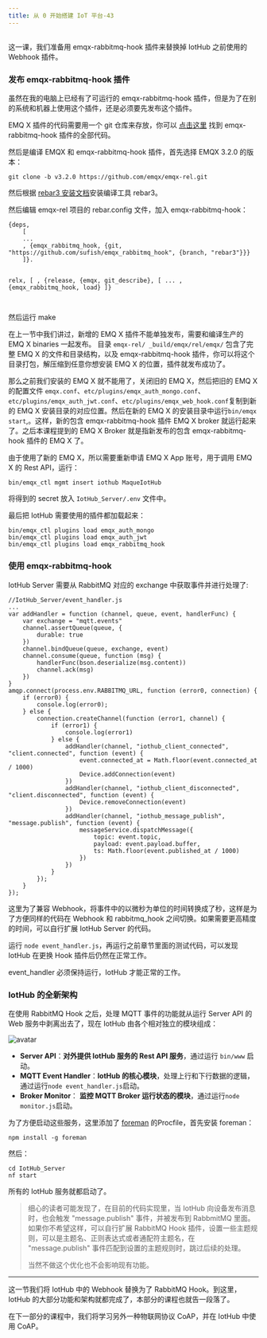 ```yaml
---
title: 从 0 开始搭建 IoT 平台-43
---
```

<article id="topicContainer" class="column_content"><h2 class="topic_title"></h2><div><p>这一课，我们准备用 emqx-rabbitmq-hook 插件来替换掉 IotHub 之前使用的 Webhook 插件。</p>
<h3 id="emqxrabbitmqhook">发布 emqx-rabbitmq-hook 插件</h3>
<p>虽然在我的电脑上已经有了可运行的 emqx-rabbitmq-hook 插件，但是为了在别的系统和机器上使用这个插件，还是必须要先发布这个插件。</p>
<p>EMQ X 插件的代码需要用一个 git 仓库来存放，你可以 <a href="https://github.com/sufish/emqx_rabbitmq_hook">点击这里</a> 找到 emqx-rabbitmq-hook 插件的全部代码。</p>
<p>然后是编译 EMQX 和 emqx-rabbitmq-hook 插件，首先选择 EMQX 3.2.0 的版本：</p>
<pre><code>git clone -b v3.2.0 https://github.com/emqx/emqx-rel.git
</code></pre>
<p>然后根据 <a href="https://www.rebar3.org/docs/getting-started#section-installing-from-source">rebar3 安装文档</a>安装编译工具 rebar3。</p>
<p>然后编辑 emqx-rel 项目的 rebar.config 文件，加入 emqx-rabbitmq-hook：</p>
<pre><code>{deps,
    [
    ...
    , {emqx_rabbitmq_hook, {git, "https://github.com/sufish/emqx_rabbitmq_hook", {branch, "rebar3"}}}
    ]}.

relx,
    [ 
    , {release, {emqx, git_describe},
        [ ...
        , {emqx_rabbitmq_hook, load}
        ]}    
</code></pre>
<p>然后运行 make</p>
<p>在上一节中我们讲过，新增的 EMQ X 插件不能单独发布，需要和编译生产的 EMQ X binaries 一起发布。 目录 <code>emqx-rel/ _build/emqx/rel/emqx/</code> 包含了完整 EMQ X 的文件和目录结构，以及 emqx-rabbitmq-hook 插件，你可以将这个目录打包，解压缩到任意你想安装 EMQ X 的位置，插件就发布成功了。 </p>
<p>那么之前我们安装的 EMQ X 就不能用了，关闭旧的 EMQ X，然后把旧的 EMQ X 的配置文件 <code>emqx.conf</code>、<code>etc/plugins/emqx_auth_mongo.conf</code>、<code>etc/plugins/emqx_auth_jwt.conf</code>、<code>etc/plugins/emqx_web_hook.conf</code>复制到新的 EMQ X 安装目录的对应位置。然后在新的 EMQ X 的安装目录中运行<code>bin/emqx start</code>,。这样，新的包含 emqx-rabbitmq-hook 插件 EMQ X broker 就运行起来了。之后本课程提到的 EMQ X Broker 就是指新发布的包含 emqx-rabbitmq-hook 插件的 EMQ X 了。 </p>
<p>由于使用了新的 EMQ X，所以需要重新申请 EMQ X App 账号，用于调用 EMQ X 的 Rest API，运行：</p>
<pre><code>bin/emqx_ctl mgmt insert iothub MaqueIotHub
</code></pre>
<p>将得到的 secret 放入 <code>IotHub_Server/.env</code> 文件中。</p>
<p>最后把 IotHub 需要使用的插件都加载起来：</p>
<pre><code>bin/emqx_ctl plugins load emqx_auth_mongo
bin/emqx_ctl plugins load emqx_auth_jwt
bin/emqx_ctl plugins load emqx_rabbitmq_hook
</code></pre>
<h3 id="emqxrabbitmqhook-1">使用 emqx-rabbitmq-hook</h3>
<p>IotHub Server 需要从 RabbitMQ 对应的 exchange 中获取事件并进行处理了:</p>
<pre><code class="javascript language-javascript">//IotHub_Server/event_handler.js
...
var addHandler = function (channel, queue, event, handlerFunc) {
    var exchange = "mqtt.events"
    channel.assertQueue(queue, {
        durable: true
    })
    channel.bindQueue(queue, exchange, event)
    channel.consume(queue, function (msg) {
        handlerFunc(bson.deserialize(msg.content))
        channel.ack(msg)
    })
}
amqp.connect(process.env.RABBITMQ_URL, function (error0, connection) {
    if (error0) {
        console.log(error0);
    } else {
        connection.createChannel(function (error1, channel) {
            if (error1) {
                console.log(error1)
            } else {
                addHandler(channel, "iothub_client_connected", "client.connected", function (event) {
                    event.connected_at = Math.floor(event.connected_at / 1000)
                    Device.addConnection(event)
                })
                addHandler(channel, "iothub_client_disconnected", "client.disconnected", function (event) {
                    Device.removeConnection(event)
                })
                addHandler(channel, "iothub_message_publish", "message.publish", function (event) {
                    messageService.dispatchMessage({
                        topic: event.topic,
                        payload: event.payload.buffer,
                        ts: Math.floor(event.published_at / 1000)
                    })
                })
            }
        });
    }
});
</code></pre>
<p>这里为了兼容 Webhook，将事件中的以微秒为单位的时间转换成了秒，这样是为了方便同样的代码在 Webhook 和 rabbitmq_hook 之间切换。如果需要更高精度的时间，可以自行扩展 IotHub Server 的代码。 </p>
<p>运行 <code>node event_handler.js</code>，再运行之前章节里面的测试代码，可以发现 IotHub 在更换 Hook 插件后仍然在正常工作。</p>
<p>event_handler 必须保持运行，IotHub 才能正常的工作。 </p>
<h3 id="iothub">IotHub 的全新架构</h3>
<p>在使用 RabbitMQ Hook 之后，处理 MQTT 事件的功能就从运行 Server API 的 Web 服务中剥离出去了，现在 IotHub 由各个相对独立的模块组成：</p>
<p><img src="https://images.gitbook.cn/Fr6BLgqoQ3XheyWUlc0-9OnjZBc1" alt="avatar" /></p>
<ul>
<li><strong>Server API</strong>：<strong>对外提供 IotHub 服务的 Rest API 服务</strong>，通过运行 <code>bin/www</code> 启动。</li>
<li><strong>MQTT Event Handler</strong>：<strong>IotHub 的核心模块</strong>，处理上行和下行数据的逻辑，通过运行<code>node event_handler.js</code>启动。</li>
<li><strong>Broker Monitor</strong>： <strong>监控 MQTT Broker 运行状态的模块</strong>，通过运行<code>node monitor.js</code>启动。</li>
</ul>
<p>为了方便启动这些服务，这里添加了 <a href="https://www.npmjs.com/package/foreman">foreman</a> 的Procfile，首先安装 foreman：</p>
<pre><code>npm install -g foreman
</code></pre>
<p>然后：</p>
<pre><code>cd IotHub_Server
nf start
</code></pre>
<p>所有的 IotHub 服务就都启动了。 </p>
<blockquote>
  <p>细心的读者可能发现了，在目前的代码实现里，当 IotHub 向设备发布消息时，也会触发 "message.publish" 事件，并被发布到 RabbmitMQ 里面。如果你不希望这样，可以自行扩展 RabbitMQ Hook 插件，设置一些主题规则，可以是主题名、正则表达式或者通配符主题名，在 "message.publish" 事件匹配到设置的主题规则时，跳过后续的处理。 </p>
  <p>当然不做这个优化也不会影响现有功能。</p>
</blockquote>
<hr />
<p>这一节我们将 IotHub 中的 Webhook 替换为了 RabbitMQ Hook。到这里，IotHub 的大部分功能和架构就都完成了，本部分的课程也就告一段落了。 </p>
<p>在下一部分的课程中，我们将学习另外一种物联网协议 CoAP，并在 IotHub 中使用 CoAP。 </p></div></article>